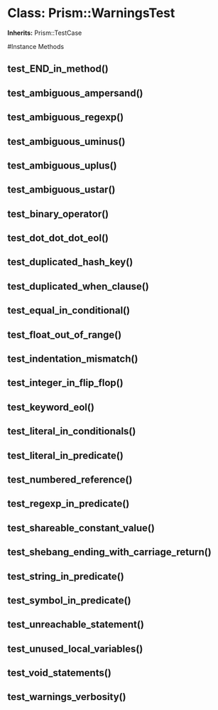 # Class: Prism::WarningsTest
**Inherits:** Prism::TestCase
    




#Instance Methods
## test_END_in_method() [](#method-i-test_END_in_method)

## test_ambiguous_ampersand() [](#method-i-test_ambiguous_ampersand)

## test_ambiguous_regexp() [](#method-i-test_ambiguous_regexp)

## test_ambiguous_uminus() [](#method-i-test_ambiguous_uminus)

## test_ambiguous_uplus() [](#method-i-test_ambiguous_uplus)

## test_ambiguous_ustar() [](#method-i-test_ambiguous_ustar)

## test_binary_operator() [](#method-i-test_binary_operator)

## test_dot_dot_dot_eol() [](#method-i-test_dot_dot_dot_eol)

## test_duplicated_hash_key() [](#method-i-test_duplicated_hash_key)

## test_duplicated_when_clause() [](#method-i-test_duplicated_when_clause)

## test_equal_in_conditional() [](#method-i-test_equal_in_conditional)

## test_float_out_of_range() [](#method-i-test_float_out_of_range)

## test_indentation_mismatch() [](#method-i-test_indentation_mismatch)

## test_integer_in_flip_flop() [](#method-i-test_integer_in_flip_flop)

## test_keyword_eol() [](#method-i-test_keyword_eol)

## test_literal_in_conditionals() [](#method-i-test_literal_in_conditionals)

## test_literal_in_predicate() [](#method-i-test_literal_in_predicate)

## test_numbered_reference() [](#method-i-test_numbered_reference)

## test_regexp_in_predicate() [](#method-i-test_regexp_in_predicate)

## test_shareable_constant_value() [](#method-i-test_shareable_constant_value)

## test_shebang_ending_with_carriage_return() [](#method-i-test_shebang_ending_with_carriage_return)

## test_string_in_predicate() [](#method-i-test_string_in_predicate)

## test_symbol_in_predicate() [](#method-i-test_symbol_in_predicate)

## test_unreachable_statement() [](#method-i-test_unreachable_statement)

## test_unused_local_variables() [](#method-i-test_unused_local_variables)

## test_void_statements() [](#method-i-test_void_statements)

## test_warnings_verbosity() [](#method-i-test_warnings_verbosity)

